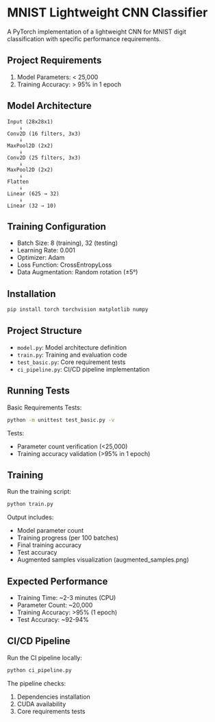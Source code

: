 # MNIST Lightweight CNN Classifier

A PyTorch implementation of a lightweight CNN for MNIST digit classification with specific performance requirements.

## Project Requirements

1. Model Parameters: < 25,000
2. Training Accuracy: > 95% in 1 epoch

## Model Architecture

```
Input (28x28x1)
    ↓
Conv2D (16 filters, 3x3)
    ↓
MaxPool2D (2x2)
    ↓
Conv2D (25 filters, 3x3)
    ↓
MaxPool2D (2x2)
    ↓
Flatten
    ↓
Linear (625 → 32)
    ↓
Linear (32 → 10)
```

## Training Configuration

- Batch Size: 8 (training), 32 (testing)
- Learning Rate: 0.001
- Optimizer: Adam
- Loss Function: CrossEntropyLoss
- Data Augmentation: Random rotation (±5°)

## Installation

```bash
pip install torch torchvision matplotlib numpy
```

## Project Structure

- `model.py`: Model architecture definition
- `train.py`: Training and evaluation code
- `test_basic.py`: Core requirement tests
- `ci_pipeline.py`: CI/CD pipeline implementation

## Running Tests

Basic Requirements Tests:
```bash
python -m unittest test_basic.py -v
```
Tests:
- Parameter count verification (<25,000)
- Training accuracy validation (>95% in 1 epoch)

## Training

Run the training script:
```bash
python train.py
```

Output includes:
- Model parameter count
- Training progress (per 100 batches)
- Final training accuracy
- Test accuracy
- Augmented samples visualization (augmented_samples.png)

## Expected Performance

- Training Time: ~2-3 minutes (CPU)
- Parameter Count: ~20,000
- Training Accuracy: >95% (1 epoch)
- Test Accuracy: ~92-94%

## CI/CD Pipeline

Run the CI pipeline locally:
```bash
python ci_pipeline.py
```

The pipeline checks:
1. Dependencies installation
2. CUDA availability
3. Core requirements tests